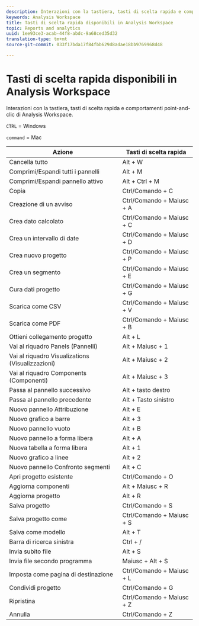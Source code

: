 ```yaml
---
description: Interazioni con la tastiera, tasti di scelta rapida e comportamenti point-and-clic di Analysis Workspace.
keywords: Analysis Workspace
title: Tasti di scelta rapida disponibili in Analysis Workspace
topic: Reports and analytics
uuid: 1ee93ce3-acab-44f8-abdc-9a68ced35d32
translation-type: tm+mt
source-git-commit: 033f17bda17f84fbb629d8adae18bb9769968d48

---
```



# Tasti di scelta rapida disponibili in Analysis Workspace

Interazioni con la tastiera, tasti di scelta rapida e comportamenti point-and-clic di Analysis Workspace.

`CTRL` = Windows

`command` = Mac

| Azione | Tasti di scelta rapida |
|---|---|
| Cancella tutto | Alt + W |
| Comprimi/Espandi tutti i pannelli | Alt + M |
| Comprimi/Espandi pannello attivo | Alt + Ctrl + M |
| Copia | Ctrl/Comando + C |
| Creazione di un avviso | Ctrl/Comando + Maiusc + A |
| Crea dato calcolato | Ctrl/Comando + Maiusc + C |
| Crea un intervallo di date | Ctrl/Comando + Maiusc + D |
| Crea nuovo progetto | Ctrl/Comando + Maiusc + P |
| Crea un segmento | Ctrl/Comando + Maiusc + E |
| Cura dati progetto | Ctrl/Comando + Maiusc + G |
| Scarica come CSV | Ctrl/Comando + Maiusc + V |
| Scarica come PDF | Ctrl/Comando + Maiusc + B |
| Ottieni collegamento progetto | Alt + L |
| Vai al riquadro Panels (Pannelli) | Alt + Maiusc + 1 |
| Vai al riquadro Visualizations (Visualizzazioni) | Alt + Maiusc + 2 |
| Vai al riquadro Components (Componenti) | Alt + Maiusc + 3 |
| Passa al pannello successivo | Alt + tasto destro |
| Passa al pannello precedente | Alt + Tasto sinistro |
| Nuovo pannello Attribuzione | Alt + E |
| Nuovo grafico a barre | Alt + 3 |
| Nuovo pannello vuoto | Alt + B |
| Nuovo pannello a forma libera | Alt + A |
| Nuova tabella a forma libera | Alt + 1 |
| Nuovo grafico a linee | Alt + 2 |
| Nuovo pannello Confronto segmenti | Alt + C |
| Apri progetto esistente | Ctrl/Comando + O |
| Aggiorna componenti | Alt + Maiusc + R |
| Aggiorna progetto | Alt + R |
| Salva progetto | Ctrl/Comando + S |
| Salva progetto come | Ctrl/Comando + Maiusc + S |
| Salva come modello | Alt + T |
| Barra di ricerca sinistra | Ctrl + / |
| Invia subito file | Alt + S |
| Invia file secondo programma | Maiusc + Alt + S |
| Imposta come pagina di destinazione | Ctrl/Comando + Maiusc + L |
| Condividi progetto | Ctrl/Comando + G |
| Ripristina | Ctrl/Comando + Maiusc + Z |
| Annulla | Ctrl/Comando + Z |
